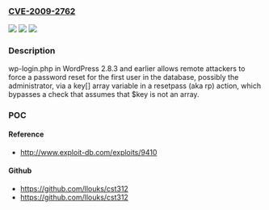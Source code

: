 ### [CVE-2009-2762](https://cve.mitre.org/cgi-bin/cvename.cgi?name=CVE-2009-2762)
![](https://img.shields.io/static/v1?label=Product&message=n%2Fa&color=blue)
![](https://img.shields.io/static/v1?label=Version&message=n%2Fa&color=blue)
![](https://img.shields.io/static/v1?label=Vulnerability&message=n%2Fa&color=brighgreen)

### Description

wp-login.php in WordPress 2.8.3 and earlier allows remote attackers to force a password reset for the first user in the database, possibly the administrator, via a key[] array variable in a resetpass (aka rp) action, which bypasses a check that assumes that $key is not an array.

### POC

#### Reference
- http://www.exploit-db.com/exploits/9410

#### Github
- https://github.com/llouks/cst312
- https://github.com/llouks/cst312

